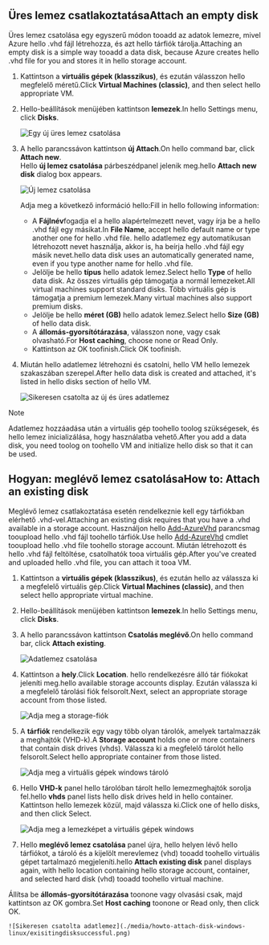 


## <a name="attach-an-empty-disk"></a><span data-ttu-id="c9ea3-101">Üres lemez csatlakoztatása</span><span class="sxs-lookup"><span data-stu-id="c9ea3-101">Attach an empty disk</span></span>
<span data-ttu-id="c9ea3-102">Üres lemez csatolása egy egyszerű módon tooadd az adatok lemezre, mivel Azure hello .vhd fájl létrehozza, és azt hello tárfiók tárolja.</span><span class="sxs-lookup"><span data-stu-id="c9ea3-102">Attaching an empty disk is a simple way tooadd a data disk, because Azure creates hello .vhd file for you and stores it in hello storage account.</span></span>

1. <span data-ttu-id="c9ea3-103">Kattintson a **virtuális gépek (klasszikus)**, és ezután válasszon hello megfelelő méretű.</span><span class="sxs-lookup"><span data-stu-id="c9ea3-103">Click **Virtual Machines (classic)**, and then select hello appropriate VM.</span></span>

2. <span data-ttu-id="c9ea3-104">Hello-beállítások menüjében kattintson **lemezek**.</span><span class="sxs-lookup"><span data-stu-id="c9ea3-104">In hello Settings menu, click **Disks**.</span></span>

   ![Egy új üres lemez csatolása](./media/howto-attach-disk-windows-linux/menudisksattachnew.png)

3. <span data-ttu-id="c9ea3-106">A hello parancssávon kattintson **új Attach**.</span><span class="sxs-lookup"><span data-stu-id="c9ea3-106">On hello command bar, click **Attach new**.</span></span>  
    <span data-ttu-id="c9ea3-107">Hello **új lemez csatolása** párbeszédpanel jelenik meg.</span><span class="sxs-lookup"><span data-stu-id="c9ea3-107">hello **Attach new disk** dialog box appears.</span></span>

    ![Új lemez csatolása](./media/howto-attach-disk-windows-linux/newdiskdetail.png)

    <span data-ttu-id="c9ea3-109">Adja meg a következő információ hello:</span><span class="sxs-lookup"><span data-stu-id="c9ea3-109">Fill in hello following information:</span></span>
    - <span data-ttu-id="c9ea3-110">A **Fájlnév**fogadja el a hello alapértelmezett nevet, vagy írja be a hello .vhd fájl egy másikat.</span><span class="sxs-lookup"><span data-stu-id="c9ea3-110">In **File Name**, accept hello default name or type another one for hello .vhd file.</span></span> <span data-ttu-id="c9ea3-111">hello adatlemez egy automatikusan létrehozott nevet használja, akkor is, ha beírja hello .vhd fájl egy másik nevet.</span><span class="sxs-lookup"><span data-stu-id="c9ea3-111">hello data disk uses an automatically generated name, even if you type another name for hello .vhd file.</span></span>
    - <span data-ttu-id="c9ea3-112">Jelölje be hello **típus** hello adatok lemez.</span><span class="sxs-lookup"><span data-stu-id="c9ea3-112">Select hello **Type** of hello data disk.</span></span> <span data-ttu-id="c9ea3-113">Az összes virtuális gép támogatja a normál lemezeket.</span><span class="sxs-lookup"><span data-stu-id="c9ea3-113">All virtual machines support standard disks.</span></span> <span data-ttu-id="c9ea3-114">Több virtuális gép is támogatja a premium lemezek.</span><span class="sxs-lookup"><span data-stu-id="c9ea3-114">Many virtual machines also support premium disks.</span></span>
    - <span data-ttu-id="c9ea3-115">Jelölje be hello **méret (GB)** hello adatok lemez.</span><span class="sxs-lookup"><span data-stu-id="c9ea3-115">Select hello **Size (GB)** of hello data disk.</span></span>
    - <span data-ttu-id="c9ea3-116">A **állomás-gyorsítótárazása**, válasszon none, vagy csak olvasható.</span><span class="sxs-lookup"><span data-stu-id="c9ea3-116">For **Host caching**, choose none or Read Only.</span></span>
    - <span data-ttu-id="c9ea3-117">Kattintson az OK toofinish.</span><span class="sxs-lookup"><span data-stu-id="c9ea3-117">Click OK toofinish.</span></span>

4. <span data-ttu-id="c9ea3-118">Miután hello adatlemez létrehozni és csatolni, hello VM hello lemezek szakaszában szerepel.</span><span class="sxs-lookup"><span data-stu-id="c9ea3-118">After hello data disk is created and attached, it's listed in hello disks section of hello VM.</span></span>

   ![Sikeresen csatolta az új és üres adatlemez](./media/howto-attach-disk-windows-linux/newdiskemptysuccessful.png)

> [!NOTE]
> <span data-ttu-id="c9ea3-120">Adatlemez hozzáadása után a virtuális gép toohello toolog szükségesek, és hello lemez inicializálása, hogy használatba vehető.</span><span class="sxs-lookup"><span data-stu-id="c9ea3-120">After you add a data disk, you need toolog on toohello VM and initialize hello disk so that it can be used.</span></span>

## <a name="how-to-attach-an-existing-disk"></a><span data-ttu-id="c9ea3-121">Hogyan: meglévő lemez csatolása</span><span class="sxs-lookup"><span data-stu-id="c9ea3-121">How to: Attach an existing disk</span></span>
<span data-ttu-id="c9ea3-122">Meglévő lemez csatlakoztatása esetén rendelkeznie kell egy tárfiókban elérhető .vhd-vel.</span><span class="sxs-lookup"><span data-stu-id="c9ea3-122">Attaching an existing disk requires that you have a .vhd available in a storage account.</span></span> <span data-ttu-id="c9ea3-123">Használjon hello [Add-AzureVhd](https://msdn.microsoft.com/library/azure/dn495173.aspx) parancsmag tooupload hello .vhd fájl toohello tárfiók.</span><span class="sxs-lookup"><span data-stu-id="c9ea3-123">Use hello [Add-AzureVhd](https://msdn.microsoft.com/library/azure/dn495173.aspx) cmdlet tooupload hello .vhd file toohello storage account.</span></span> <span data-ttu-id="c9ea3-124">Miután létrehozott és hello .vhd fájl feltöltése, csatolhatók tooa virtuális gép.</span><span class="sxs-lookup"><span data-stu-id="c9ea3-124">After you've created and uploaded hello .vhd file, you can attach it tooa VM.</span></span>

1. <span data-ttu-id="c9ea3-125">Kattintson a **virtuális gépek (klasszikus)**, és ezután hello az válassza ki a megfelelő virtuális gép.</span><span class="sxs-lookup"><span data-stu-id="c9ea3-125">Click **Virtual Machines (classic)**, and then select hello appropriate virtual machine.</span></span>

2. <span data-ttu-id="c9ea3-126">Hello-beállítások menüjében kattintson **lemezek**.</span><span class="sxs-lookup"><span data-stu-id="c9ea3-126">In hello Settings menu, click **Disks**.</span></span>

3. <span data-ttu-id="c9ea3-127">A hello parancssávon kattintson **Csatolás meglévő**.</span><span class="sxs-lookup"><span data-stu-id="c9ea3-127">On hello command bar, click **Attach existing**.</span></span>

    ![Adatlemez csatolása](./media/howto-attach-disk-windows-linux/menudisksattachexisting.png)

4. <span data-ttu-id="c9ea3-129">Kattintson a **hely**.</span><span class="sxs-lookup"><span data-stu-id="c9ea3-129">Click **Location**.</span></span> <span data-ttu-id="c9ea3-130">hello rendelkezésre álló tár fiókokat jeleníti meg.</span><span class="sxs-lookup"><span data-stu-id="c9ea3-130">hello available storage accounts display.</span></span> <span data-ttu-id="c9ea3-131">Ezután válassza ki a megfelelő tárolási fiók felsorolt.</span><span class="sxs-lookup"><span data-stu-id="c9ea3-131">Next, select an appropriate storage account from those listed.</span></span>

    ![Adja meg a storage-fiók](./media/howto-attach-disk-windows-linux/existdiskstorageaccounts.png)

5. <span data-ttu-id="c9ea3-133">A **tárfiók** rendelkezik egy vagy több olyan tárolók, amelyek tartalmazzák a meghajtók (VHD-k).</span><span class="sxs-lookup"><span data-stu-id="c9ea3-133">A **Storage account** holds one or more containers that contain disk drives (vhds).</span></span> <span data-ttu-id="c9ea3-134">Válassza ki a megfelelő tárolót hello felsorolt.</span><span class="sxs-lookup"><span data-stu-id="c9ea3-134">Select hello appropriate container from those listed.</span></span>

    ![Adja meg a virtuális gépek windows tároló](./media/howto-attach-disk-windows-linux/existdiskcontainers.png)

6. <span data-ttu-id="c9ea3-136">Hello **VHD-k** panel hello tárolóban tárolt hello lemezmeghajtók sorolja fel.</span><span class="sxs-lookup"><span data-stu-id="c9ea3-136">hello **vhds** panel lists hello disk drives held in hello container.</span></span> <span data-ttu-id="c9ea3-137">Kattintson hello lemezek közül, majd válassza ki.</span><span class="sxs-lookup"><span data-stu-id="c9ea3-137">Click one of hello disks, and then click Select.</span></span>

    ![Adja meg a lemezképet a virtuális gépek windows](./media/howto-attach-disk-windows-linux/existdiskvhds.png)

7. <span data-ttu-id="c9ea3-139">Hello **meglévő lemez csatolása** panel újra, hello helyen lévő hello tárfiókot, a tároló és a kijelölt merevlemez (vhd) tooadd toohello virtuális gépet tartalmazó megjeleníti.</span><span class="sxs-lookup"><span data-stu-id="c9ea3-139">hello **Attach existing disk** panel displays again, with hello location containing hello storage account, container, and selected hard disk (vhd) tooadd toohello virtual machine.</span></span>

  <span data-ttu-id="c9ea3-140">Állítsa be **állomás-gyorsítótárazása** toonone vagy olvasási csak, majd kattintson az OK gombra.</span><span class="sxs-lookup"><span data-stu-id="c9ea3-140">Set **Host caching** toonone or Read only, then click OK.</span></span>

    ![Sikeresen csatolta adatlemez](./media/howto-attach-disk-windows-linux/exisitingdisksuccessful.png)
